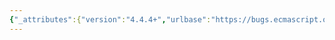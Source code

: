 ```yaml
---
{"_attributes":{"version":"4.4.4+","urlbase":"https://bugs.ecmascript.org/","maintainer":"dherman@mozilla.com"},"bug":{"bug_id":2089,"creation_ts":"2013-10-30 00:34:00 -0700","short_desc":"5.2 Algorithm Conventions: Typos","delta_ts":"2013-11-08 13:09:41 -0800","product":"Draft for 6th Edition","component":"editorial issue","version":"Rev 20: October 28, 2013 Draft","rep_platform":"All","op_sys":"All","bug_status":"RESOLVED","resolution":"FIXED","priority":"Normal","bug_severity":"normal","everconfirmed":true,"reporter":{"uid":"andrebargull","name":"André Bargull"},"assigned_to":{"uid":"allen","name":"Allen Wirfs-Brock"},"long_desc":[{"commentid":6199,"comment_count":0,"who":{"uid":"andrebargull","name":"André Bargull"},"bug_when":"2013-10-30 00:34:00 -0700","thetext":"5.2 Algorithm Conventions, fourth paragraph:\n\n- assocated -> associated\n- annotiations -> annotations\n- not affect -> no effect"},{"commentid":6322,"comment_count":1,"who":{"uid":"allen","name":"Allen Wirfs-Brock"},"bug_when":"2013-11-01 11:12:58 -0700","thetext":"fixed in rev21 editor's draft"},{"commentid":6603,"comment_count":2,"who":{"uid":"allen","name":"Allen Wirfs-Brock"},"bug_when":"2013-11-08 13:09:41 -0800","thetext":"fixed in rev21 draft"}]}}
---
```

